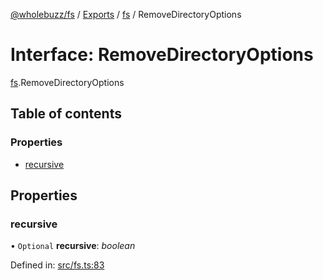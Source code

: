 [@wholebuzz/fs](../README.md) / [Exports](../modules.md) / [fs](../modules/fs.md) / RemoveDirectoryOptions

# Interface: RemoveDirectoryOptions

[fs](../modules/fs.md).RemoveDirectoryOptions

## Table of contents

### Properties

- [recursive](fs.removedirectoryoptions.md#recursive)

## Properties

### recursive

• `Optional` **recursive**: *boolean*

Defined in: [src/fs.ts:83](https://github.com/wholebuzz/fs/blob/master/src/fs.ts#L83)
